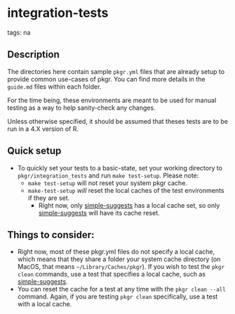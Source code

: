 # integration-tests

tags: na

## Description
The directories here contain sample `pkgr.yml` files that are already setup to
provide common use-cases of pkgr. You can find more details in the `guide.md`
files within each folder.

For the time being, these environments are meant to be used for manual testing
as a way to help sanity-check any changes.

Unless otherwise specified, it should be assumed that theses tests are to be run
in a 4.X version of R.

## Quick setup
* To quickly set your tests to a basic-state, set your working directory to
`pkgr/integration_tests` and run `make test-setup`. Please note:
  - `make test-setup` will not reset your system pkgr cache.
  - `make-test-setup` *will* reset the local caches of the test environments if they are set.
    - Right now, only [simple-suggests](./simple-suggests) has a local cache set,
    so only [simple-suggests](./simple-suggests) will have its cache reset.

## Things to consider:
* Right now, most of these pkgr.yml files do not specify a local cache, which
means that they share a folder your system cache directory (on MacOS, that means
`~/Library/Caches/pkgr`). If you wish to test the `pkgr clean` commands, use a test
that specifies a local cache, such as [simple-suggests](./simple-suggests).
* You can reset the cache for a test at any time with the `pkgr clean --all` command.
Again, if you are testing `pkgr clean` specifically, use a test with a local cache.
